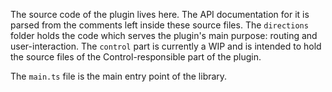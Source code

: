 The source code of the plugin lives here. The API documentation for it is parsed from the comments left inside these source files. The `directions` folder holds the code which serves the plugin's main purpose: routing and user-interaction. The `control` part is currently a WIP and is intended to hold the source files of the Control-responsible part of the plugin.

The `main.ts` file is the main entry point of the library.
